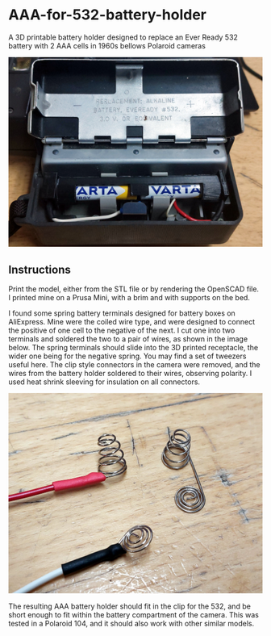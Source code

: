 # AAA-for-532-battery-holder

A 3D printable battery holder designed to replace an Ever Ready 532 battery with 2 AAA cells in 1960s bellows Polaroid cameras

![The battery holder fitted in a Polaroid 104 camera, with a pair of Varta AAA cells](aaa-in-camera.jpg)

## Instructions

Print the model, either from the STL file or by rendering the OpenSCAD file. I printed mine on a Prusa Mini, with a brim and with supports on the bed.

I found some spring battery terminals designed for battery boxes on AliExpress. Mine were the coiled wire type, and were designed to connect the positive of one cell to the negative of the next. I cut one into two terminals and soldered the two to a pair of wires, as shown in the image below. The spring terminals should slide into the 3D printed receptacle, the wider one being for the negative spring. You may find a set of tweezers useful here. The clip style connectors in the camera were removed, and the wires from the battery holder soldered to their wires, observing polarity. I used heat shrink sleeving for insulation on all connectors.

![The battery terminals, next to one of the spring terminals I cut in half to make mine.](battery-terminals.jpg)

The resulting AAA battery holder should fit in the clip for the 532, and be short enough to fit within the battery compartment of the camera. This was tested in a Polaroid 104, and it should also work with other similar models.
